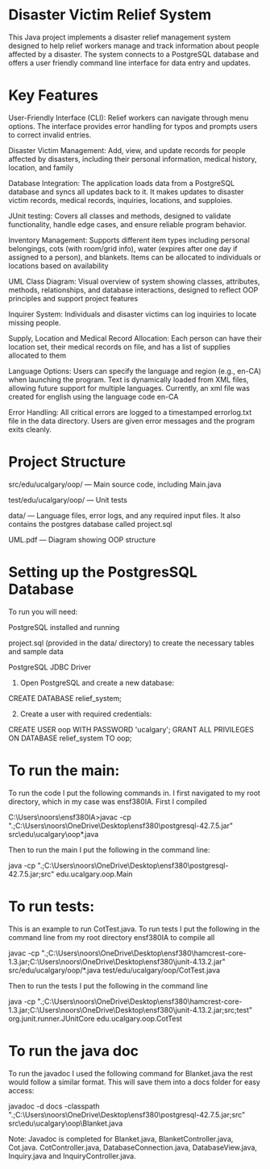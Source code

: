 # Disaster Victim Relief System
This Java project implements a disaster relief management system designed to help relief workers manage and track information about people affected by a disaster. The system connects to a PostgreSQL database and offers a user friendly command line interface for data entry and updates.

# Key Features
User-Friendly Interface (CLI): 
Relief workers can navigate through menu options. The interface provides error handling for typos and prompts users to correct invalid entries. 

Disaster Victim Management: 
Add, view, and update records for people affected by disasters, including their personal information, medical history, location, and family

Database Integration: 
The application loads data from a PostgreSQL database and syncs all updates back to it. It makes updates to disaster victim records, medical records, inquiries, locations, and supploies.

JUnit testing: 
Covers all classes and methods, designed to validate functionality, handle edge cases, and ensure reliable program behavior.

Inventory Management: 
Supports different item types including personal belongings, cots (with room/grid info), water (expires after one day if assigned to a person), and blankets. Items can be allocated to individuals or locations based on availability

UML Class Diagram: 
Visual overview of system showing classes, attributes, methods, relationships, and database interactions, designed to reflect OOP principles and support project features

Inquirer System: 
Individuals and disaster victims can log inquiries to locate missing people. 

Supply, Location and Medical Record Allocation: 
Each person can have their location set, their medical records on file, and has a list of supplies allocated to them

Language Options: 
Users can specify the language and region (e.g., en-CA) when launching the program. Text is dynamically loaded from XML files, allowing future support for multiple languages. Currently, an xml file was created for english using the language code en-CA

Error Handling: 
All critical errors are logged to a timestamped errorlog.txt file in the data directory. Users are given error messages and the program exits cleanly.

# Project Structure
src/edu/ucalgary/oop/ — Main source code, including Main.java

test/edu/ucalgary/oop/ — Unit tests

data/ — Language files, error logs, and any required input files. It also contains the postgres database called project.sql

UML.pdf — Diagram showing OOP structure

# Setting up the PostgresSQL Database
To run you will need: 

PostgreSQL installed and running

project.sql (provided in the data/ directory) to create the necessary tables and sample data

PostgreSQL JDBC Driver

1. Open PostgreSQL and create a new database:

CREATE DATABASE relief_system;

2. Create a user with required credentials:

CREATE USER oop WITH PASSWORD 'ucalgary';
GRANT ALL PRIVILEGES ON DATABASE relief_system TO oop;


# To run the main:

To run the code I put the following commands in. I first navigated to my root directory, which in my case was ensf380IA. First I compiled

C:\Users\noors\ensf380IA>javac -cp ".;C:\Users\noors\OneDrive\Desktop\ensf380\postgresql-42.7.5.jar" src\edu\ucalgary\oop\*.java

Then to run the main I put the following in the command line:

java -cp ".;C:\Users\noors\OneDrive\Desktop\ensf380\postgresql-42.7.5.jar;src" edu.ucalgary.oop.Main

# To run tests:

This is an example to run CotTest.java. To run tests I put the following in the command line from my root directory ensf380IA to compile all

javac -cp ".;C:\Users\noors\OneDrive\Desktop\ensf380\hamcrest-core-1.3.jar;C:\Users\noors\OneDrive\Desktop\ensf380\junit-4.13.2.jar" src/edu/ucalgary/oop/*.java test/edu/ucalgary/oop/CotTest.java

Then to run the tests I put the following in the command line

java -cp ".;C:\Users\noors\OneDrive\Desktop\ensf380\hamcrest-core-1.3.jar;C:\Users\noors\OneDrive\Desktop\ensf380\junit-4.13.2.jar;src;test" org.junit.runner.JUnitCore edu.ucalgary.oop.CotTest

# To run the java doc

To run the javadoc I used the following command for Blanket.java the rest would follow a similar format. This will save them into a docs folder for easy access: 

javadoc -d docs -classpath ".;C:\Users\noors\OneDrive\Desktop\ensf380\postgresql-42.7.5.jar;src" src\edu\ucalgary\oop\Blanket.java

Note: Javadoc is completed for Blanket.java, BlanketController.java, Cot.java. CotController.java, DatabaseConnection.java, DatabaseView.java, Inquiry.java and InquiryController.java. 
